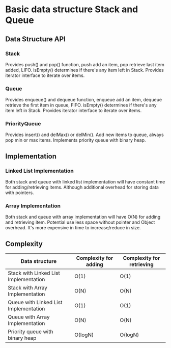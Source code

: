 # Basic data structure Stack and Queue
                   
## Data Structure API
### Stack
Provides push() and pop() function, push add an item, pop retrieve last item added, LIFO.
isEmpty() determines if there's any item left in Stack.
Provides iterator interface to iterate over items.

### Queue
Provides enqueue() and dequeue function, enqueue add an item, dequeue retrieve the first item in queue, FIFO.
isEmpty() determines if there's any item left in Stack.
Provides iterator interface to iterate over items.

### PriorityQueue
Provides insert() and delMax() or delMin(). Add new items to queue, always pop min or max items.
Implements priority queue with binary heap.

## Implementation

### Linked List Implementation

Both stack and queue with linked list implementation will have constant time for adding/retrieving items.
Although additional overhead for storing data with pointers.

### Array Implementation

Both stack and queue with array implementation will have O(N) for adding and retrieving item.
Potential use less space without pointer and Object overhead. It's more expensive in time to increase/reduce in size.


## Complexity

| Data structure                             | Complexity for adding   | Complexity for retrieving  |
|--------------------------------------------| ----------------------- | -------------------------- |
| Stack with Linked List Implementation      | O(1)                    | O(1)                       |
| Stack with Array Implementation            | O(N)                    | O(N)                       |
| Queue with Linked List Implementation      | O(1)                    | O(1)                       |
| Queue with Array Implementation            | O(N)                    | O(N)                       |
| Priority queue with binary heap            | O(logN)                 | O(logN)                    |